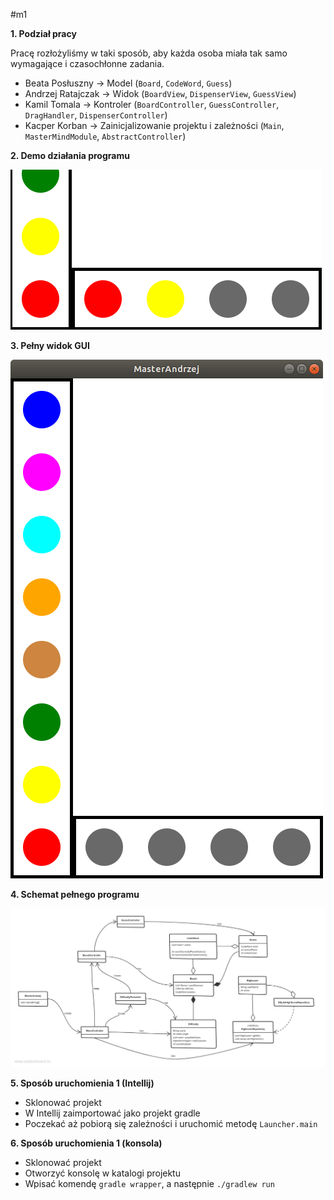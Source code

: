 #m1

**1. Podział pracy**

Pracę rozłożyliśmy w taki sposób, aby każda osoba miała tak samo wymagające i czasochłonne zadania.

* Beata Posłuszny -> Model (`Board`, `CodeWord`, `Guess`)
* Andrzej Ratajczak -> Widok (`BoardView`, `DispenserView`, `GuessView`)
* Kamil Tomala -> Kontroler (`BoardController`, `GuessController`, `DragHandler`, `DispenserController`)
* Kacper Korban -> Zainicjalizowanie projektu i zależności (`Main`, `MasterMindModule`, `AbstractController`)

**2. Demo działania programu**

![Demo](./m1/M1Demo.gif)

**3. Pełny widok GUI**

![GUI](./m1/M1Demo.png)


**4. Schemat pełnego programu**

![Schema](./m1/M1Scheme.png)

**5. Sposób uruchomienia 1 (Intellij)**

* Sklonować projekt
* W Intellij zaimportować jako projekt gradle
* Poczekać aż pobiorą się zależności i uruchomić metodę `Launcher.main`

**6. Sposób uruchomienia 1 (konsola)**

* Sklonować projekt
* Otworzyć konsolę w katalogi projektu
* Wpisać komendę `gradle wrapper`, a następnie `./gradlew run`
